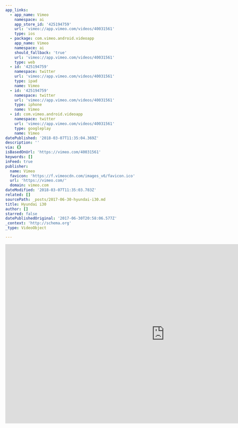 ```yaml
---
app_links:
  - app_name: Vimeo
    namespace: ai
    app_store_id: '425194759'
    url: 'vimeo://app.vimeo.com/videos/40031561'
    type: ios
  - package: com.vimeo.android.videoapp
    app_name: Vimeo
    namespace: ai
    should_fallback: 'true'
    url: 'vimeo://app.vimeo.com/videos/40031561'
    type: web
  - id: '425194759'
    namespace: twitter
    url: 'vimeo://app.vimeo.com/videos/40031561'
    type: ipad
    name: Vimeo
  - id: '425194759'
    namespace: twitter
    url: 'vimeo://app.vimeo.com/videos/40031561'
    type: iphone
    name: Vimeo
  - id: com.vimeo.android.videoapp
    namespace: twitter
    url: 'vimeo://app.vimeo.com/videos/40031561'
    type: googleplay
    name: Vimeo
datePublished: '2018-03-07T11:35:04.369Z'
description: ''
via: {}
isBasedOnUrl: 'https://vimeo.com/40031561'
keywords: []
inFeed: true
publisher:
  name: Vimeo
  favicon: 'https://f.vimeocdn.com/images_v6/favicon.ico'
  url: 'https://vimeo.com/'
  domain: vimeo.com
dateModified: '2018-03-07T11:35:03.783Z'
related: []
sourcePath: _posts/2017-06-30-hyundai-i30.md
title: Hyundai i30
author: []
starred: false
datePublishedOriginal: '2017-06-30T20:58:06.577Z'
_context: 'http://schema.org'
_type: VideoObject

---
```

<iframe src="https://cdn.embedly.com/widgets/media.html?src=https%3A%2F%2Fplayer.vimeo.com%2Fvideo%2F40031561&amp;url=https%3A%2F%2Fvimeo.com%2F40031561&amp;image=https%3A%2F%2Fi.vimeocdn.com%2Fvideo%2F276537740_1280.jpg&amp;key=b7d04c9b404c499eba89ee7072e1c4f7&amp;type=text%2Fhtml&amp;schema=vimeo" width="1000" height="563" scrolling="no" frameborder="0" allowfullscreen="" style=""></iframe>